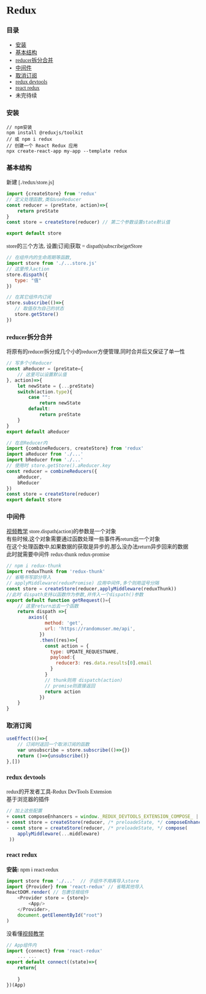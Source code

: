 <style>
	body {
		font-family: consolas !important;
		/* letter-spacing: 0px; */
	}
	small {
		display: block;
		width: fit-content;
		background-color: #edfbeb;
	}
</style>
<!-- 
 作者: 2212617280@qq.com
 日期: 2022-3-22
 -->
# Redux
### 目录
- [安装](#安装)
- [基本结构](#基本结构)
- [reducer拆分合并](#reducer拆分合并)
- [中间件](#中间件)
- [取消订阅](#取消订阅)
- [redux devtools](#redux-devtools)
- [react redux](#react-redux)
- 未完待续
### 安装
	// npm安装
	npm install @reduxjs/toolkit
	// 或 npm i redux
	// 创建一个 React Redux 应用
	npx create-react-app my-app --template redux
	
### 基本结构
新建 [./redux/store.js]
```js
import {createStore} from 'redux'
// 定义处理函数,类似useReducer
const reducer = (preState, action)=>{
	return preState
}
const store = createStore(reducer) // 第二个参数设置state默认值

export default store
```
store的三个方法, 设置|订阅|获取 = dispath|subscribe|getStore
 ```js
 // 在组件内的生命周期等函数,
import store from './...store.js'
// 这里传入action
store.dispath({
	type: "值"
})

// 在其它组件内订阅
store.subscribe(()=>{
	// 取值存为自己的状态
	store.getStore()
})
 ```
 
### reducer拆分合并
将原有的reducer拆分成几个小的reducer方便管理,同时合并后又保证了单一性  
```js
// 写多个小Reducer
const aReducer = (preState={
	// 这里可以设置默认值
}, action)=>{
	let newState = {...preState}
	switch(action.type){
		case "":
			return newState
		default:
			return preState
	}
}
export default aReducer
```

```js
// 在总Reducer内 
import {combineReducers, createStore} from 'redux'
import aReducer from './...'
import bReducer from './...'
// 使用时 store.getStore().aReducer.key
const reducer = combineReducers({
	aReducer,
	bReducer
})
const store = createStore(reducer)
export default store 
```

### 中间件
[视频教学](https://www.bilibili.com/video/BV1dP4y1c7qd?p=84&spm_id_from=pageDriver)
store.dispath(action)的参数是一个对象  
有些时候,这个对象需要通过函数处理一些事件再return出一个对象  
在这个处理函数中,如果数据的获取是异步的,那么没办法return异步回来的数据  
此时就需要中间件  redux-thunk redux-promise
```js
// npm i redux-thunk
import reduxThunk from 'redux-thunk'
// 省略书写部分导入
// applyMiddleware(reduxPromise) 应用中间件,多个则用逗号分隔
const store = createStore(reducer,applyMiddleware(reduxThunk))
//此时 dispath支持以函数作为参数,并传入一个dispath()参数
export default function getRequest()={
	// 这里return出去一个函数
	return dispath =>{
		axios({
		      method: 'get',
		      url: 'https://randomuser.me/api',
		    })
		    .then((res)=>{
		      const action = {
		        type: UPDATE_REQUESTNAME,
		        payload:{
		          reducer3: res.data.results[0].email
		        }
		      }
		      // thunk则用 dispatch(action)
			  // promise则直接返回
		      return action
		    })
	}
}
```

### 取消订阅
```js
useEffect(()=>{
	// 订阅时返回一个取消订阅的函数
	var unsubscribe = store.subscribe(()=>{})
	return ()=>{unsubscribe()}
},[])
```

### redux devtools
redux的开发者工具-Redux DevTools Extension  
基于浏览器的插件  
```js
// 加上这些配置
+ const composeEnhancers = window._REDUX_DEVTOOLS_EXTENSION_COMPOSE_ || compose
+ const store = createStore(reducer, /* preloadeState, */ composeEnhancers(
- const store = createStore(reducer, /* preloadeState, */ compose(
	applyMiddleware(...middleware)
 ))
```
### react redux
**安装:** npm i react-redux  
```js
import store from './...'  // 子组件不用再导入store
import {Provider} from 'react-redux' // 省略其他导入
ReactDOM.render( // 包裹住根组件
	<Provider store = {store}>
		<App/>
	</Provider>,
	document.getElementById("root")
)
```
没看懂[视频教学](https://www.bilibili.com/video/BV1dP4y1c7qd?p=88&spm_id_from=pageDriver)
```js
// App组件内
import {connect} from 'react-redux'
	...	...
export default connect((state)=>{
	return{
		
	}
})(App)
```